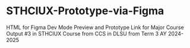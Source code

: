 # STHCIUX-Prototype-via-Figma
HTML for Figma Dev Mode Preview and Prototype Link for Major Course Output #3 in STHCIUX Course from CCS in DLSU from Term 3 AY 2024-2025
